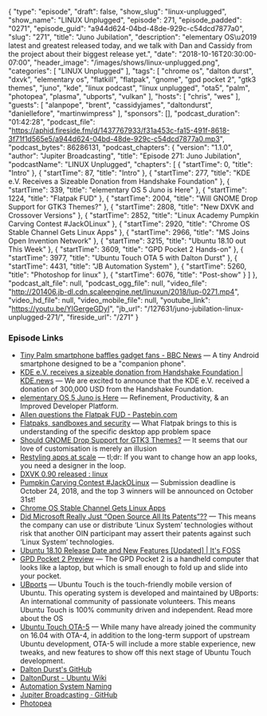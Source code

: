 {
  "type": "episode",
  "draft": false,
  "show_slug": "linux-unplugged",
  "show_name": "LINUX Unplugged",
  "episode": 271,
  "episode_padded": "0271",
  "episode_guid": "a944d624-04bd-48de-929c-c54dcd7877a0",
  "slug": "271",
  "title": "Juno Jubilation",
  "description": "elementary OS\u2019 latest and greatest released today, and we talk with Dan and Cassidy from the project about their biggest release yet.",
  "date": "2018-10-16T20:30:00-07:00",
  "header_image": "/images/shows/linux-unplugged.png",
  "categories": [
    "LINUX Unplugged"
  ],
  "tags": [
    "chrome os",
    "dalton durst",
    "dxvk",
    "elementary os",
    "flatkill",
    "flatpak",
    "gnome",
    "gpd pocket 2",
    "gtk3 themes",
    "juno",
    "kde",
    "linux podcast",
    "linux unplugged",
    "ota5",
    "palm",
    "photopea",
    "plasma",
    "ubports",
    "vulkan"
  ],
  "hosts": [
    "chris",
    "wes"
  ],
  "guests": [
    "alanpope",
    "brent",
    "cassidyjames",
    "daltondurst",
    "daniellefore",
    "martinwimpress"
  ],
  "sponsors": [],
  "podcast_duration": "01:42:28",
  "podcast_file": "https://aphid.fireside.fm/d/1437767933/f31a453c-fa15-491f-8618-3f71f1d565e5/a944d624-04bd-48de-929c-c54dcd7877a0.mp3",
  "podcast_bytes": 86286131,
  "podcast_chapters": {
    "version": "1.1.0",
    "author": "Jupiter Broadcasting",
    "title": "Episode 271: Juno Jubilation",
    "podcastName": "LINUX Unplugged",
    "chapters": [
      {
        "startTime": 0,
        "title": "Intro"
      },
      {
        "startTime": 87,
        "title": "Intro"
      },
      {
        "startTime": 277,
        "title": "KDE e.V. Receives a Sizeable Donation from Handshake Foundation"
      },
      {
        "startTime": 339,
        "title": "elementary OS 5 Juno is Here"
      },
      {
        "startTime": 1224,
        "title": "Flatpak FUD"
      },
      {
        "startTime": 2004,
        "title": "Will GNOME Drop Support for GTK3 Themes?"
      },
      {
        "startTime": 2808,
        "title": "New DXVK and Crossover Versions"
      },
      {
        "startTime": 2852,
        "title": "Linux Academy Pumpkin Carving Contest #JackOLinux"
      },
      {
        "startTime": 2920,
        "title": "Chrome OS Stable Channel Gets Linux Apps"
      },
      {
        "startTime": 2966,
        "title": "MS Joins Open Invention Network"
      },
      {
        "startTime": 3215,
        "title": "Ubuntu 18.10 out This Week"
      },
      {
        "startTime": 3609,
        "title": "GPD Pocket 2 Hands-on"
      },
      {
        "startTime": 3977,
        "title": "Ubuntu Touch OTA 5 with Dalton Durst"
      },
      {
        "startTime": 4431,
        "title": "JB Automation System"
      },
      {
        "startTime": 5260,
        "title": "Photoshop for linux"
      },
      {
        "startTime": 6076,
        "title": "Post-show"
      }
    ]
  },
  "podcast_alt_file": null,
  "podcast_ogg_file": null,
  "video_file": "http://201406.jb-dl.cdn.scaleengine.net/linuxun/2018/lup-0271.mp4",
  "video_hd_file": null,
  "video_mobile_file": null,
  "youtube_link": "https://youtu.be/YIGergeGDyI",
  "jb_url": "/127631/juno-jubilation-linux-unplugged-271/",
  "fireside_url": "/271"
}


### Episode Links

  * [Tiny Palm smartphone baffles gadget fans - BBC News](https://www.bbc.co.uk/news/technology-45876934 "Tiny Palm smartphone baffles gadget fans - BBC News") — A tiny Android smartphone designed to be a "companion phone".
  * [KDE e.V. receives a sizeable donation from Handshake Foundation | KDE.news](https://dot.kde.org/2018/10/15/kde-ev-receives-sizeable-donation-handshake-foundation "KDE e.V. receives a sizeable donation from Handshake Foundation | KDE.news") — We are excited to announce that the KDE e.V. received a donation of 300,000 USD from the Handshake Foundation. 
  * [elementary OS 5 Juno is Here](https://medium.com/elementaryos/elementary-os-5-juno-is-here-471dfdedc7b3 "elementary OS 5 Juno is Here") — Refinement, Productivity, & an Improved Developer Platform.
  * [Allen questions the Flatpak FUD - Pastebin.com](https://pastebin.com/ja0yWwM1 "Allen questions the Flatpak FUD - Pastebin.com")
  * [Flatpaks, sandboxes and security](https://ramcq.net/2018/10/12/flatpak-sandbox-security/ "Flatpaks, sandboxes and security") — What Flatpak brings to this is understanding of the specific desktop app problem space 
  * [Should GNOME Drop Support for GTK3 Themes?](https://www.omgubuntu.co.uk/2018/10/on-gtk-themes-broken "Should GNOME Drop Support for GTK3 Themes?") — It seems that our love of customisation is merely an illusion
  * [Restyling apps at scale](https://blogs.gnome.org/tbernard/2018/10/15/restyling-apps-at-scale/ "Restyling apps at scale") — tl;dr: If you want to change how an app looks, you need a designer in the loop.
  * [DXVK 0.90 released : linux](https://www.reddit.com/r/linux/comments/9o0f58/dxvk_090_released/ "DXVK 0.90 released : linux")
  * [Pumpkin Carving Contest #JackOLinux](https://linuxacademy.com/blog/linuxacademy-com/pumpkin-carving-contest-jackolinux/ "Pumpkin Carving Contest #JackOLinux") — Submission deadline is October 24, 2018, and the top 3 winners will be announced on October 31st!
  * [Chrome OS Stable Channel Gets Linux Apps](https://www.linuxjournal.com/content/chrome-os-stable-channel-gets-linux-apps "Chrome OS Stable Channel Gets Linux Apps")
  * [Did Microsoft Really Just “Open Source All Its Patents”??](https://hackernoon.com/did-microsoft-really-just-open-source-all-its-patents-3e419ae1a439 "Did Microsoft Really Just “Open Source All Its Patents”??") — This means the company can use or distribute ‘Linux System’ technologies without risk that another OIN participant may assert their patents against such ‘Linux System’ technologies.
  * [Ubuntu 18.10 Release Date and New Features [Updated] | It's FOSS](https://itsfoss.com/ubuntu-18-10-release-features/ "Ubuntu 18.10 Release Date and New Features \[Updated\] | It's FOSS")
  * [GPD Pocket 2 Preview](https://liliputing.com/2018/07/gpd-pocket-2-preview.html "GPD Pocket 2 Preview") — The GPD Pocket 2 is a handheld computer that looks like a laptop, but which is small enough to fold up and slide into your pocket.
  * [UBports](https://ubports.com/ "UBports") — Ubuntu Touch is the touch-friendly mobile version of Ubuntu. This operating system is developed and maintained by UBports: An international community of passionate volunteers. This means Ubuntu Touch is 100% community driven and independent. Read more about the OS
  * [Ubuntu Touch OTA-5](https://ubports.com/blog/ubports-blog-1/post/ubuntu-touch-ota-5-174 "Ubuntu Touch OTA-5") — While many have already joined the community on 16.04 with OTA-4, in addition to the long-term support of upstream Ubuntu development, OTA-5 will include a more stable experience, new tweaks, and new features to show off this next stage of Ubuntu Touch development.
  * [Dalton Durst's GitHub](https://github.com/universalsuperbox "Dalton Durst's GitHub")
  * [DaltonDurst - Ubuntu Wiki](https://wiki.ubuntu.com/DaltonDurst "DaltonDurst - Ubuntu Wiki")
  * [Automation System Naming](https://docs.google.com/forms/d/e/1FAIpQLSetpUF1pZfnhmKRB266fPXAeF_tULwK2VOfqD_5ZorQLWZuEw/viewform "Automation System Naming")
  * [Jupiter Broadcasting · GitHub](https://github.com/jupiterbroadcasting "Jupiter Broadcasting · GitHub")
  * [Photopea](https://www.photopea.com/ "Photopea")


